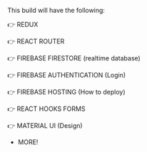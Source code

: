 This build will have the following:

👉 REDUX

👉 REACT ROUTER

👉 FIREBASE FIRESTORE (realtime database)

👉 FIREBASE AUTHENTICATION (Login)

👉 FIREBASE HOSTING (How to deploy)

👉 REACT HOOKS FORMS

👉 MATERIAL UI (Design)

+ MORE!
